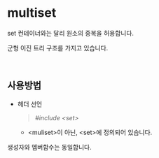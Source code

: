 # multiset

set 컨테이너와는 달리 원소의 중복을 허용합니다.

군형 이진 트리 구조를 가지고 있습니다.

<br>

## 사용방법

* 헤더 선언

  > *#include \<set>*

  * \<muliset>이 아닌, \<set>에 정의되어 있습니다.

생성자와 멤버함수는 동일합니다.